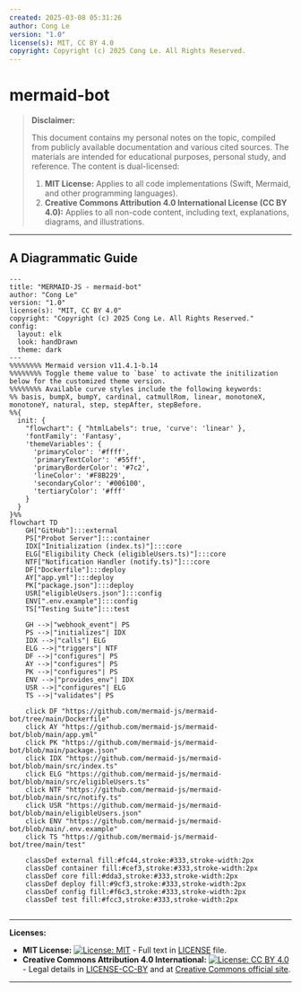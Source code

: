 ```yaml
---
created: 2025-03-08 05:31:26
author: Cong Le
version: "1.0"
license(s): MIT, CC BY 4.0
copyright: Copyright (c) 2025 Cong Le. All Rights Reserved.
---
```




# mermaid-bot
> **Disclaimer:**
>
> This document contains my personal notes on the topic,
> compiled from publicly available documentation and various cited sources.
> The materials are intended for educational purposes, personal study, and reference.
> The content is dual-licensed:
> 1. **MIT License:** Applies to all code implementations (Swift, Mermaid, and other programming languages).
> 2. **Creative Commons Attribution 4.0 International License (CC BY 4.0):** Applies to all non-code content, including text, explanations, diagrams, and illustrations.
---


## A Diagrammatic Guide 


```mermaid
---
title: "MERMAID-JS - mermaid-bot"
author: "Cong Le"
version: "1.0"
license(s): "MIT, CC BY 4.0"
copyright: "Copyright (c) 2025 Cong Le. All Rights Reserved."
config:
  layout: elk
  look: handDrawn
  theme: dark
---
%%%%%%%% Mermaid version v11.4.1-b.14
%%%%%%%% Toggle theme value to `base` to activate the initilization below for the customized theme version.
%%%%%%%% Available curve styles include the following keywords:
%% basis, bumpX, bumpY, cardinal, catmullRom, linear, monotoneX, monotoneY, natural, step, stepAfter, stepBefore.
%%{
  init: {
    "flowchart": { "htmlLabels": true, 'curve': 'linear' },
    'fontFamily': 'Fantasy',
    'themeVariables': {
      'primaryColor': '#ffff',
      'primaryTextColor': '#55ff',
      'primaryBorderColor': '#7c2',
      'lineColor': '#F8B229',
      'secondaryColor': '#006100',
      'tertiaryColor': '#fff'
    }
  }
}%%
flowchart TD
    GH["GitHub"]:::external
    PS["Probot Server"]:::container
    IDX["Initialization (index.ts)"]:::core
    ELG["Eligibility Check (eligibleUsers.ts)"]:::core
    NTF["Notification Handler (notify.ts)"]:::core
    DF["Dockerfile"]:::deploy
    AY["app.yml"]:::deploy
    PK["package.json"]:::deploy
    USR["eligibleUsers.json"]:::config
    ENV[".env.example"]:::config
    TS["Testing Suite"]:::test

    GH -->|"webhook_event"| PS
    PS -->|"initializes"| IDX
    IDX -->|"calls"| ELG
    ELG -->|"triggers"| NTF
    DF -->|"configures"| PS
    AY -->|"configures"| PS
    PK -->|"configures"| PS
    ENV -->|"provides_env"| IDX
    USR -->|"configures"| ELG
    TS -->|"validates"| PS

    click DF "https://github.com/mermaid-js/mermaid-bot/tree/main/Dockerfile"
    click AY "https://github.com/mermaid-js/mermaid-bot/blob/main/app.yml"
    click PK "https://github.com/mermaid-js/mermaid-bot/blob/main/package.json"
    click IDX "https://github.com/mermaid-js/mermaid-bot/blob/main/src/index.ts"
    click ELG "https://github.com/mermaid-js/mermaid-bot/blob/main/src/eligibleUsers.ts"
    click NTF "https://github.com/mermaid-js/mermaid-bot/blob/main/src/notify.ts"
    click USR "https://github.com/mermaid-js/mermaid-bot/blob/main/eligibleUsers.json"
    click ENV "https://github.com/mermaid-js/mermaid-bot/blob/main/.env.example"
    click TS "https://github.com/mermaid-js/mermaid-bot/tree/main/test"

    classDef external fill:#fc44,stroke:#333,stroke-width:2px
    classDef container fill:#cef3,stroke:#333,stroke-width:2px
    classDef core fill:#dda3,stroke:#333,stroke-width:2px
    classDef deploy fill:#9cf3,stroke:#333,stroke-width:2px
    classDef config fill:#f6c3,stroke:#333,stroke-width:2px
    classDef test fill:#fcc3,stroke:#333,stroke-width:2px
    
```





---
**Licenses:**

- **MIT License:**  [![License: MIT](https://img.shields.io/badge/License-MIT-yellow.svg)](LICENSE) - Full text in [LICENSE](LICENSE) file.
- **Creative Commons Attribution 4.0 International:** [![License: CC BY 4.0](https://licensebuttons.net/l/by/4.0/88x31.png)](LICENSE-CC-BY) - Legal details in [LICENSE-CC-BY](LICENSE-CC-BY) and at [Creative Commons official site](http://creativecommons.org/licenses/by/4.0/).

---